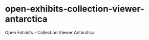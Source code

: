 open-exhibits-collection-viewer-antarctica
==========================================

Open Exhibits - Collection Viewer Antarctica
